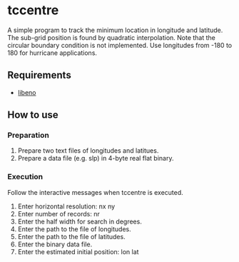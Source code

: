 # tccentre

A simple program to track the minimum location in longitude and latitude.
The sub-grid position is found by quadratic interpolation.
Note that the circular boundary condition is not implemented.
Use longitudes from -180 to 180 for hurricane applications.

## Requirements

* [libeno](https://github.com/tenomoto/libeno)

## How to use

### Preparation

1. Prepare two text files of longitudes and latitues.
2. Prepare a data file (e.g. slp) in 4-byte real flat binary.

### Execution

Follow the interactive messages when tccentre is executed. 

1. Enter horizontal resolution: nx ny
2. Enter number of records: nr
3. Enter the half width for search in degrees.
4. Enter the path to the file of longitudes.
5. Enter the path to the file of latitudes.
6. Enter the binary data file.
7. Enter the estimated initial position: lon lat
